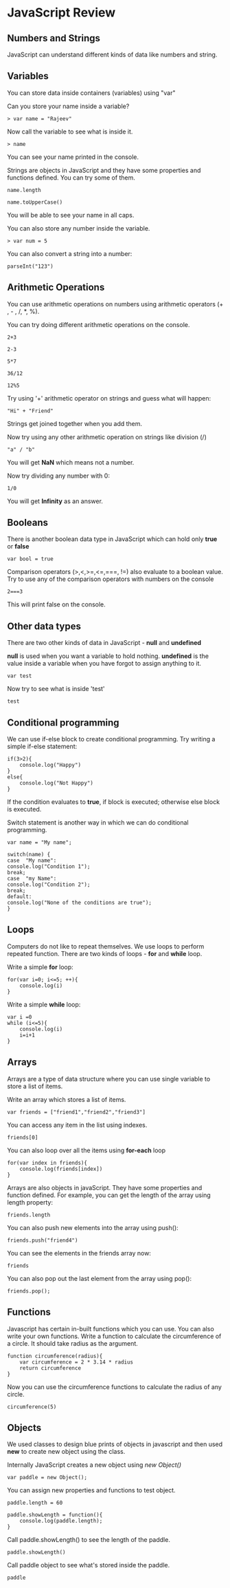 # JavaScript Review

## Numbers and Strings
 
 JavaScript can understand different kinds of data like numbers and string. 


## Variables

You can store data inside containers (variables) using "var"

Can you store your name inside a variable?
```
> var name = "Rajeev"
```
Now call the variable to see what is inside it.
```
> name
```
You can see your name printed in the console.

Strings are objects in JavaScript and they have some properties and functions defined. You can try some of them.

```
name.length
```
```
name.toUpperCase()
```
You will be able to see your name in all caps.

You can also store any number inside the variable.

```
> var num = 5
```

You can also convert a string into a number:

```
parseInt("123")
```

## Arithmetic Operations
You can use arithmetic operations on numbers using arithmetic operators (+ , - , /, *, %).



You can try doing different arithmetic operations on the console.  
```
2+3
```
```
2-3
```
```
5*7
```
```
36/12
```
```
12%5
```
Try using '+' arithmetic operator on strings and guess what will happen:

```
"Hi" + "Friend"
```
Strings get joined together when you add them.

Now try using any other arithmetic operation on strings like division (/)

```
"a" / "b"
```
You will get **NaN** which means not a number.

Now try dividing any number with 0:

```
1/0
```
You will get **Infinity** as an answer.

## Booleans
There is another boolean data type in JavaScript which can hold only **true** or **false**
```
var bool = true
```

Comparison operators (>,<,>=,<=,===, !=) also evaluate to a boolean value.
Try to use any of the comparison operators with numbers on the console
```
2===3
```
This will print false on the console.

## Other data types
There are two other kinds of data in JavaScript - **null** and **undefined**

**null** is used when you want a variable to hold nothing.
**undefined** is the value inside a variable when you have forgot to assign anything to it.

```
var test
```
Now try to see what is inside 'test'
```
test
```
## Conditional programming
We can use if-else block to create conditional programming. 
Try writing a simple if-else statement:
```
if(3>2){
	console.log("Happy")
}
else{
	console.log("Not Happy")
}
```
If the condition evaluates to **true**, if block is executed; otherwise else block is executed.

Switch statement is another way in which we can do conditional programming.

```
var name = "My name";

switch(name) {  
case  "My name":  
console.log("Condition 1");  
break;  
case  "my Name":  
console.log("Condition 2");  
break;  
default:  
console.log("None of the conditions are true");
}
```

## Loops
Computers do not like to repeat themselves. We use loops to perform repeated function. There are two kinds of loops - **for** and **while** loop.

Write a simple **for** loop:

```
for(var i=0; i<=5; ++){
	console.log(i)
}
```

Write a simple **while** loop:

```
var i =0
while (i<=5){
	console.log(i)
	i=i+1
}
```

## Arrays
Arrays are a type of data structure where you can use single variable to store a list of items.

Write an array which stores a list of items.

```
var friends = ["friend1","friend2","friend3"]
```
You can access any item in the list using indexes.

```
friends[0]
```

You can also loop over all the items using **for-each** loop

```
for(var index in friends){
	console.log(friends[index])
}
```

Arrays are also objects in javaScript. They have some properties and function defined.
For example, you can get the length of the array using length property:

```
friends.length
```

You can also push new elements into the array using push():

```
friends.push("friend4")
```
You can see the elements in the friends array now:
```
friends
```

You can also pop out the last element from the array using pop():

```
friends.pop();
```

## Functions
Javascript has certain in-built functions which you can use.
You can also write your own functions.
Write a function to calculate the circumference of a circle. It should take radius as the argument.

```
function circumference(radius){
	var circumference = 2 * 3.14 * radius
	return circumference
}
```
Now you can use the circumference functions to calculate the radius of any circle.

```
circumference(5)
```

## Objects
We used classes to design blue prints of objects in javascript and then used **new** to create new object using the class.

Internally JavaScript creates a new object using *new Object()*
```
var paddle = new Object();
```
You can assign new properties and functions to test object.



```
paddle.length = 60
```

```
paddle.showLength = function(){
	console.log(paddle.length);
}
```

Call paddle.showLength() to see the length of the paddle.

```
paddle.showLength()
```

Call paddle object to see what's stored inside the paddle.

```
paddle
```
